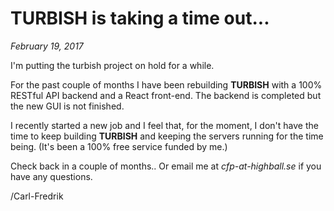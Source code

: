 # TURBISH is taking a time out...

*February 19, 2017*

I'm putting the turbish project on hold for a while.

For the past couple of months I have been rebuilding **TURBISH** with a 100% RESTful API backend and a React front-end. The backend is completed but the new GUI is not finished.

I recently started a new job and I feel that, for the moment, I don't have the time to keep building **TURBISH** and keeping the servers running for the time being. (It's been a 100% free service funded by me.) 

Check back in a couple of months.. Or email me at *cfp-at-highball.se* if you have any questions.

/Carl-Fredrik 
